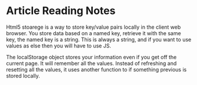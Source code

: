 # Article Reading Notes

Html5 stoarege is a way to store key/value pairs locally in the client web browser. You store data based on a named key, retrieve it with the same key, the named key is a string. This is always a string, and if you want to use values as else then you will have to use JS. 

The localStorage object stores your information even if you get off the current page. It will remember all the values. Instead of refreshing and resetting all the values, it uses another function to if something previous is stored locally. 